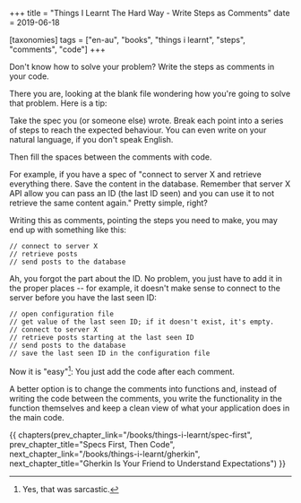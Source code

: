 +++
title = "Things I Learnt The Hard Way - Write Steps as Comments"
date = 2019-06-18

[taxonomies]
tags = ["en-au", "books", "things i learnt", "steps", "comments", "code"]
+++

Don't know how to solve your problem? Write the steps as comments in your
code.

<!-- more -->

There you are, looking at the blank file wondering how you're going to solve
that problem. Here is a tip:

Take the spec you (or someone else) wrote. Break each point into a series of
steps to reach the expected behaviour. You can even write on your natural
language, if you don't speak English.

Then fill the spaces between the comments with code.

For example, if you have a spec of "connect to server X and retrieve
everything there. Save the content in the database. Remember that server X API
allow you can pass an ID (the last ID seen) and you can use it to not retrieve
the same content again." Pretty simple, right?

Writing this as comments, pointing the steps you need to make, you may end up
with something like this:

```
// connect to server X
// retrieve posts
// send posts to the database
```

Ah, you forgot the part about the ID. No problem, you just have to add it in
the proper places -- for example, it doesn't make sense to connect to the
server before you have the last seen ID:

```
// open configuration file
// get value of the last seen ID; if it doesn't exist, it's empty.
// connect to server X
// retrieve posts starting at the last seen ID
// send posts to the database
// save the last seen ID in the configuration file
```

Now it is "easy"[^1]: You just add the code after each comment.

A better option is to change the comments into functions and, instead of
writing the code between the comments, you write the functionality in the
function themselves and keep a clean view of what your application does in the
main code.

[^1]: Yes, that was sarcastic.

{{ chapters(prev_chapter_link="/books/things-i-learnt/spec-first", prev_chapter_title="Specs First, Then Code", next_chapter_link="/books/things-i-learnt/gherkin", next_chapter_title="Gherkin Is Your Friend to Understand Expectations") }}
